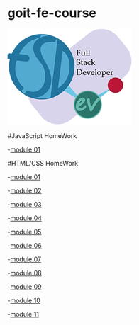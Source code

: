 # goit-fe-course

![Banner](./logo.png)

#JavaScript HomeWork

-[module 01](https://google-barma.github.io/goit-fe-course/javaScript/module-01/)

#HTML/CSS HomeWork

-[module 01](https://google-barma.github.io/goit-fe-course/html-css/module-1-2/)

-[module 02](https://google-barma.github.io/goit-fe-course/html-css/module-02/)

-[module 03](https://google-barma.github.io/goit-fe-course/html-css/module-03/)

-[module 04](https://google-barma.github.io/goit-fe-course/html-css/module-04/)

-[module 05](https://google-barma.github.io/goit-fe-course/html-css/module-05/)

-[module 06](https://google-barma.github.io/goit-fe-course/html-css/module-06/)

-[module 07](https://google-barma.github.io/goit-fe-course/html-css/module-07/)

-[module 08](https://google-barma.github.io/goit-fe-course/html-css/module-08/)

-[module 09](https://google-barma.github.io/goit-fe-course/html-css/module-09/)

-[module 10](https://google-barma.github.io/goit-fe-course/html-css/module-10/)

-[module 11](https://google-barma.github.io/goit-fe-course/html-css/module-11/build/)
